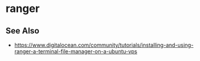 # ranger

## See Also
- https://www.digitalocean.com/community/tutorials/installing-and-using-ranger-a-terminal-file-manager-on-a-ubuntu-vps
